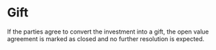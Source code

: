 # Gift

If the parties agree to convert the investment into a gift, the open value agreement is marked as closed and no further resolution is expected.